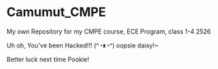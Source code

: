 # Camumut_CMPE
My own Repository for my CMPE course, ECE Program, class 1-4 2526


Uh oh, You've been Hacked!!! (^◔ᴥ◔^)
oopsie daisy!~

Better luck next time Pookie!
